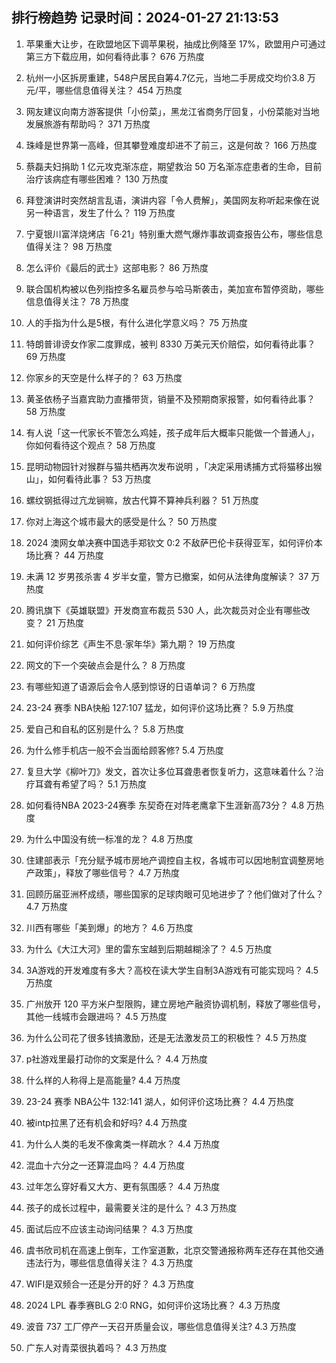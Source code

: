 
## 排行榜趋势 记录时间：2024-01-27 21:13:53
  
  1. 苹果重大让步，在欧盟地区下调苹果税，抽成比例降至 17%，欧盟用户可通过第三方下载应用，如何看待此事？ 676 万热度
    
  2. 杭州一小区拆房重建，548户居民自筹4.7亿元，当地二手房成交均价3.8 万元/平，哪些信息值得关注？ 454 万热度
    
  3. 网友建议向南方游客提供「小份菜」，黑龙江省商务厅回复，小份菜能对当地发展旅游有帮助吗？ 371 万热度
    
  4. 珠峰是世界第一高峰，但其攀登难度却进不了前三，这是何故？ 166 万热度
    
  5. 蔡磊夫妇捐助 1 亿元攻克渐冻症，期望救治 50 万名渐冻症患者的生命，目前治疗该病症有哪些困难？ 130 万热度
    
  6. 拜登演讲时突然胡言乱语，演讲内容「令人费解」，美国网友称听起来像在说另一种语言，发生了什么？ 119 万热度
    
  7. 宁夏银川富洋烧烤店「6·21」特别重大燃气爆炸事故调查报告公布，哪些信息值得关注？ 98 万热度
    
  8. 怎么评价《最后的武士》这部电影？ 86 万热度
    
  9. 联合国机构被以色列指控多名雇员参与哈马斯袭击，美加宣布暂停资助，哪些信息值得关注？ 78 万热度
    
  10. 人的手指为什么是5根，有什么进化学意义吗？ 75 万热度
    
  11. 特朗普诽谤女作家二度罪成，被判 8330 万美元天价赔偿，如何看待此事？ 69 万热度
    
  12. 你家乡的天空是什么样子的？ 63 万热度
    
  13. 黄圣依杨子当嘉宾助力直播带货，销量不及预期商家报警，如何看待此事？ 58 万热度
    
  14. 有人说「这一代家长不管怎么鸡娃，孩子成年后大概率只能做一个普通人」，你如何看待这个观点？ 58 万热度
    
  15. 昆明动物园针对猴群与猫共栖再次发布说明 ，「决定采用诱捕方式将猫移出猴山」，如何看待此事？ 53 万热度
    
  16. 螺纹钢抵得过亢龙锏嘛，放古代算不算神兵利器？ 51 万热度
    
  17. 你对上海这个城市最大的感受是什么？ 50 万热度
    
  18. 2024 澳网女单决赛中国选手郑钦文 0:2 不敌萨巴伦卡获得亚军，如何评价本场比赛？ 44 万热度
    
  19. 未满 12 岁男孩杀害 4 岁半女童，警方已撤案，如何从法律角度解读？ 37 万热度
    
  20. 腾讯旗下《英雄联盟》开发商宣布裁员 530 人，此次裁员对企业有哪些改变？ 21 万热度
    
  21. 如何评价综艺《声生不息·家年华》第九期？ 19 万热度
    
  22. 网文的下一个突破点会是什么？ 8 万热度
    
  23. 有哪些知道了语源后会令人感到惊讶的日语单词？ 6 万热度
    
  24. 23-24 赛季 NBA快船 127:107 猛龙，如何评价这场比赛？ 5.9 万热度
    
  25. 爱自己和自私的区别是什么？ 5.8 万热度
    
  26. 为什么修手机店一般不会当面给顾客修? 5.4 万热度
    
  27. 复旦大学《柳叶刀》发文，首次让多位耳聋患者恢复听力，这意味着什么？治疗耳聋有希望了吗？ 5.1 万热度
    
  28. 如何看待NBA 2023-24赛季 东契奇在对阵老鹰拿下生涯新高73分？ 4.8 万热度
    
  29. 为什么中国没有统一标准的龙？ 4.8 万热度
    
  30. 住建部表示「充分赋予城市房地产调控自主权，各城市可以因地制宜调整房地产政策」，释放了哪些信号？ 4.7 万热度
    
  31. 回顾历届亚洲杯成绩，哪些国家的足球肉眼可见地进步了？他们做对了什么？ 4.7 万热度
    
  32. 川西有哪些「美到爆」的地方？ 4.6 万热度
    
  33. 为什么《大江大河》里的雷东宝越到后期越糊涂了？ 4.5 万热度
    
  34. 3A游戏的开发难度有多大？高校在读大学生自制3A游戏有可能实现吗？ 4.5 万热度
    
  35. 广州放开 120 平方米户型限购，建立房地产融资协调机制，释放了哪些信号，其他一线城市会跟进吗？ 4.5 万热度
    
  36. 为什么公司花了很多钱搞激励，还是无法激发员工的积极性？ 4.5 万热度
    
  37. p社游戏里最打动你的文案是什么？ 4.4 万热度
    
  38. 什么样的人称得上是高能量? 4.4 万热度
    
  39. 23-24 赛季 NBA公牛 132:141 湖人，如何评价这场比赛？ 4.4 万热度
    
  40. 被intp拉黑了还有机会和好吗? 4.4 万热度
    
  41. 为什么人类的毛发不像禽类一样疏水？ 4.4 万热度
    
  42. 混血十六分之一还算混血吗？ 4.4 万热度
    
  43. 过年怎么穿好看又大方、更有氛围感？ 4.4 万热度
    
  44. 孩子的成长过程中，最需要关注的是什么？ 4.3 万热度
    
  45. 面试后应不应该主动询问结果？ 4.3 万热度
    
  46. 虞书欣司机在高速上倒车，工作室道歉，北京交警通报称两车还存在其他交通违法行为，哪些信息值得关注？ 4.3 万热度
    
  47. WIFI是双频合一还是分开的好？ 4.3 万热度
    
  48. 2024 LPL 春季赛BLG 2:0 RNG，如何评价这场比赛？ 4.3 万热度
    
  49. 波音 737 工厂停产一天召开质量会议，哪些信息值得关注? 4.3 万热度
    
  50. 广东人对青菜很执着吗？ 4.3 万热度
    
